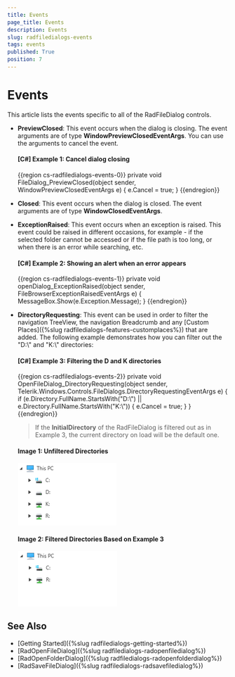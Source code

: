 ```yaml
---
title: Events
page_title: Events
description: Events
slug: radfiledialogs-events
tags: events
published: True
position: 7
---
```


# Events

This article lists the events specific to all of the RadFileDialog controls.

* __PreviewClosed__: This event occurs when the dialog is closing. The event arguments are of type __WindowPreviewClosedEventArgs__. You can use the arguments to cancel the event.
	
	#### __[C#] Example 1: Cancel dialog closing__
	{{region cs-radfiledialogs-events-0}}
		private void FileDialog_PreviewClosed(object sender, WindowPreviewClosedEventArgs e)
        {
			e.Cancel = true;
        }
	{{endregion}}
	
* __Closed__: This event occurs when the dialog is closed. The event arguments are of type __WindowClosedEventArgs__. 

* __ExceptionRaised__: This event occurs when an exception is raised. This event could be raised in different occasions, for example - if the selected folder cannot be accessed or if the file path is too long, or when there is an error while searching, etc.

	#### __[C#] Example 2: Showing an alert when an error appears__
	{{region cs-radfiledialogs-events-1}}
		private void openDialog_ExceptionRaised(object sender, FileBrowserExceptionRaisedEventArgs e)
        {
            MessageBox.Show(e.Exception.Message);
        }
	{{endregion}}

* __DirectoryRequesting__: This event can be used in order to filter the navigation TreeView, the navigation Breadcrumb and any [Custom Places]({%slug radfiledialogs-features-customplaces%}) that are added. The following example demonstrates how you can filter out the "D:\\" and "K:\\" directories:

	#### __[C#] Example 3: Filtering the D and K directories__
	{{region cs-radfiledialogs-events-2}}
		private void OpenFileDialog_DirectoryRequesting(object sender, Telerik.Windows.Controls.FileDialogs.DirectoryRequestingEventArgs e)
        {
            if (e.Directory.FullName.StartsWith("D:\\") || e.Directory.FullName.StartsWith("K:\\"))
            {
                e.Cancel = true;
            }
        }
	{{endregion}}

	> If the __InitialDirectory__ of the RadFileDialog is filtered out as in Example 3, the current directory on load will be the default one. 

	#### __Image 1: Unfiltered Directories__
	![](images/radfiledialogs-directories.png)
	#### __Image 2: Filtered Directories Based on Example 3__
	![](images/radfiledialogs-filtereddirectories.png)

## See Also
* [Getting Started]({%slug radfiledialogs-getting-started%})
* [RadOpenFileDialog]({%slug radfiledialogs-radopenfiledialog%})
* [RadOpenFolderDialog]({%slug radfiledialogs-radopenfolderdialog%})
* [RadSaveFileDialog]({%slug radfiledialogs-radsavefiledialog%})
